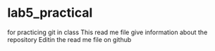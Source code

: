 # lab5_practical
for practicing git in class
This read me file give information about the repository
Editin the read me file on github
